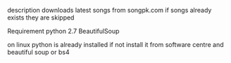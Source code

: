 description
downloads latest songs from songpk.com
if songs already exists they are skipped

Requirement 
python 2.7
BeautifulSoup

on linux python is already installed if not install it from software centre
and beautiful soup or bs4
